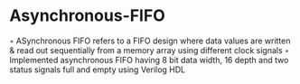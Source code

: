 # Asynchronous-FIFO
◦ ASynchronous FIFO refers to a FIFO design where data values are written & read out sequentially from a memory array using  different clock signals
◦ Implemented asynchronous FIFO having 8 bit data width, 16 depth and two status signals full and empty using Verilog HDL
